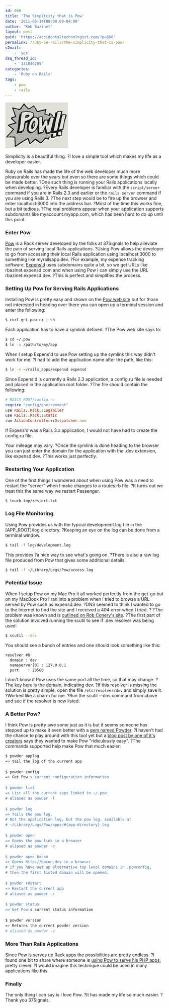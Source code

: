 ```yaml
---
id: 660
title: 'The Simplicity that is Pow'
date: '2011-06-14T09:00:09-04:00'
author: 'Rob Bazinet'
layout: post
guid: 'https://accidentaltechnologist.com/?p=660'
permalink: /ruby-on-rails/the-simplicity-that-is-pow/
s2mail:
    - 'yes'
dsq_thread_id:
    - '331840705'
categories:
    - 'Ruby on Rails'
tags:
    - pow
    - rails
---
```


![Logo pow](/assets/img/2011/06/logo-pow.png "logo-pow.png")

Simplicity is a beautiful thing. ?I love a simple tool which makes my life as a developer easier.

Ruby on Rails has made the life of the web developer much more pleasurable over the years but even so there are some things which could be made better. ?One such thing is running your Rails applications locally when developing. ?Every Rails developer is familiar with the `script/server` command if you are in Rails 2.3 and earlier or the `rails server` command if you are using Rails 3. ?The next step would be to fire up the browser and enter localhost:3000 into the address bar. ?Most of the time this works fine, but a bit tedious. ?The real problems appear when your application supports subdomains like myaccount.myapp.com, which has been hard to do up until this point.

### Enter Pow

[Pow](http://pow.cx/) is a Rack server developed by the folks at 37Signals to help alleviate the pain of serving local Rails applications. ?Using Pow allows the developer to go from accessing their local Rails application using localhost:3000 to something like myrailsapp.dev. ?For example, my expense tracking software, [Expens'd](http://expensd.com) uses subdomains quite a bit, so we get URLs like rbazinet.expensd.com and when using Pow I can simply use the URL rbazinet.expensd.dev. ?This is perfect and simplifies the process.

### Setting Up Pow for Serving Rails Applications

Installing Pow is pretty easy and shown on the [Pow web site](http://pow.cx/) but for those not interested in heading over there you can open up a terminal session and enter the following:

```bash
$ curl get.pow.cx | sh
```

Each application has to have a symlink defined. ?The Pow web site says to:

```bash
$ cd ~/.pow
$ ln -s /path/to/my/app
```

When I setup Expens'd to use Pow setting up the symlink this way didn't work for me. ?I had to add the application name after the path, like this:

```bash
$ ln -s ~/rails_apps/expensd expensd
```

Since Expens'd is currently a Rails 2.3 application, a config.ru file is needed and placed in the application root folder. ?The file should contain the following:

```ruby
# RAILS_ROOT/config.ru
require "config/environment"
use Rails::Rack::LogTailer
use Rails::Rack::Static
run ActionController::Dispatcher.new
```

If Expens'd was a Rails 3.x application, I would not have had to create the config.ru file.

Your mileage may vary. ?Once the symlink is done heading to the browser you can just enter the domain for the application with the .dev extension, like expensd.dev. ?This works just perfectly.

### Restarting Your Application

One of the first things I wondered about when using Pow was a need to restart the "server" when I make changes to a routes.rb file. ?It turns out we treat this the same way we restart Passenger.

```bash
$ touch tmp/restart.txt
```

### Log File Monitoring

Using Pow provides us with the typical development.log file in the \[APP\_ROOT\]/log directory. ?Keeping an eye on the log can be done from a terminal window.

```bash
$ tail -f log/development.log
```

This provides ?a nice way to see what's going on. ?There is also a raw log file produced from Pow that gives some additional details.

```bash
$ tail -f ~/Library/Logs/Pow/access.log
```

### Potential Issue

When I setup Pow on my Mac Pro it all worked perfectly from the get-go but on my MacBook Pro I ran into a problem when I tried to browse a URL served by Pow such as expensd.dev. ?DNS seemed to think I wanted to go to the Internet to find the site and I received a 404 error when I tried. ? ?The problem was known and is [outlined on Rob Conery's site](http://wekeroad.com/post/4430429941/fixing-the-dev-resolution-on-snow-leopard-for-pow). ?The first part of the solution involved running the scutil to see if .dev resolver was being used:

```bash
$ scutil --dns
```

You should see a bunch of entries and one should look something like this:

```
resolver #8
  domain : dev
  nameserver[0] : 127.0.0.1
  port    : 20560
```

I don't know if Pow uses the same port all the time, so that may change. ?The key here is the domain, indicating dev. ?If this resolver is missing the solution is pretty simple, open the file `/etc/resolver/dev` and simply save it. ?Worked like a charm for me. ?Run the scutil --dns command from above and see if the resolver is now listed.

### A Better Pow?

I think Pow is pretty awe some just as it is but it seems someone has stepped up to make it even better with a [gem named Powder](https://github.com/Rodreegez/powder). ?I haven't had the chance to play around with this tool yet but a [blog post by one of it's creators](http://logicalfriday.com/2011/05/25/powder-making-pow-even-easier/) says they wanted to make Pow "ridiculously easy". ?The commands supported help make Pow that much easier:

```bash
$ powder applog
=> tail the log of the current app

$ powder config
=> Get Pow's current configuration information

$ powder list
=> List all the current apps linked in ~/.pow
# aliased as powder -l

$ powder log
=> Tails the pow log.
# Not the application log, but the pow log, available at
# ~/Library/Logs/Pow/apps/#{app-directory}.log

$ powder open
=> Opens the pow link in a browser
# aliased as powder -o

$ powder open bacon
=> Opens http://bacon.dev in a browser
# if you have set up alternative top level domains in .powconfig,
# then the first listed domain will be opened.

$ powder restart
=> Restart the current app
# aliased as powder -r

$ powder status
=> Get Pow's current status information

$ powder version
=> Returns the current powder version
# aliased as powder -v
```

### More Than Rails Applications

Since Pow is serves up Rack apps the possibilities are pretty endless. ?I found one bit to share where someone is [using Pow to serve his PHP apps](http://stuff-things.net/2011/05/16/legacy-development-with-pow/), pretty clever. ?I would imagine this technique could be used in many applications like this.

### Finally

The only thing I can say is I love Pow. ?It has made my life so much easier. ?Thank you 37Signals.